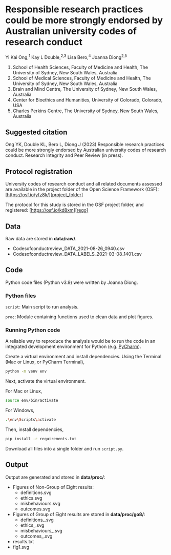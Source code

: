 # Responsible research practices could be more strongly endorsed by Australian university codes of research conduct

Yi Kai Ong,<sup>1</sup> 
Kay L Double,<sup>2,3</sup>
Lisa Bero,<sup>4</sup>
Joanna Diong<sup>2,5</sup>

1. School of Health Sciences, Faculty of Medicine and Health, The University of Sydney, New South Wales, Australia
2. School of Medical Sciences, Faculty of Medicine and Health, The University of Sydney, New South Wales, Australia
3. Brain and Mind Centre, The University of Sydney, New South Wales, Australia
4. Center for Bioethics and Humanities, University of Colorado, Colorado, USA
5. Charles Perkins Centre, The University of Sydney, New South Wales, Australia

## Suggested citation

Ong YK, Double KL, Bero L, Diong J (2023) Responsible research practices could be more strongly endorsed by Australian university codes of research conduct. Research Integrity and Peer Review (in press).

## Protocol registration

University codes of research conduct and all related documents assessed
are available in the project folder of the Open Science Framework (OSF): [https://osf.io/yfz8k/][project_folder]

The protocol for this study is stored in the OSF project folder, and registered: [https://osf.io/kd8xm][rego]

## Data

Raw data are stored in **data/raw/**.

* Codesofconductreview_DATA_2021-08-26_0940.csv
* Codesofconductreview_DATA_LABELS_2021-03-08_1401.csv

## Code

Python code files (Python v3.9) were written by Joanna Diong.

### Python files

`script`: Main script to run analysis.

`proc`: Module containing functions used to clean data and plot figures.

### Running Python code

A reliable way to reproduce the analysis would be to run the code in an integrated development environment for Python (e.g. [PyCharm][pycharm]). 

Create a virtual environment and install dependencies. Using the Terminal (Mac or Linux, or PyCharm Terminal), 

```bash 
python -m venv env
```
Next, activate the virtual environment. 

For Mac or Linux, 

```bash
source env/bin/activate
```

For Windows, 

```bash
.\env\Scripts\activate
```

Then, install dependencies,

```bash
pip install -r requirements.txt
```

Download all files into a single folder and run `script.py`.

## Output

Output are generated and stored in **data/proc/**:

* Figures of Non-Group of Eight results:
  * definitions.svg
  * ethics.svg
  * misbehaviours.svg
  * outcomes.svg
* Figures of Group of Eight results are stored in **data/proc/go8/**:
  * definitions_.svg
  * ethics_.svg
  * misbehaviours_.svg
  * outcomes_.svg
* results.txt
* fig1.svg


[project_folder]: https://osf.io/yfz8k/
[rego]: https://osf.io/kd8xm
[pycharm]: https://www.jetbrains.com/pycharm/promo/?gclid=Cj0KCQiAtqL-BRC0ARIsAF4K3WFahh-pzcvf6kmWnmuONEZxi544-Ty-UUqKa4EelnOxa5pAC9C4_d4aAisxEALw_wcB 
